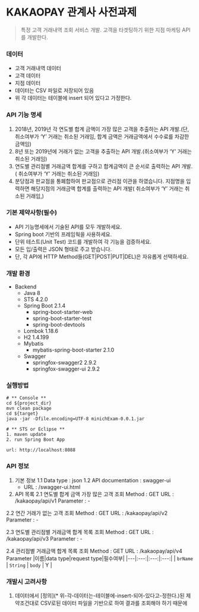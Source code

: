 # KAKAOPAY 관계사 사전과제

> 특정 고객 거래내역 조회 서비스 개발. 고객을 타겟팅하기 위한 지점 마케팅 API를 개발한다.

### 데이터 
* 고객 거래내역 데이터
* 고객 데이터
* 지점 데이터
* 데이터는 CSV 파일로 저장되어 있음
* 위 각 데이터는 테이블에 insert 되어 있다고 가정한다.
  
  
### API 기능 명세
1. 2018년, 2019년 각 연도별 합계 금액이 가장 많은 고객을 추출하는 API 개발.(단, 취소여부가 ‘Y’ 거래는 취소된 거래임, 합계 금액은 거래금액에서 수수료를 차감한 금액임)
2. 8년 또는 2019년에 거래가 없는 고객을 추출하는 API 개발.(취소여부가 ‘Y’ 거래는 취소된 거래임)
3. 연도별 관리점별 거래금액 합계를 구하고 합계금액이 큰 순서로 출력하는 API 개발.( 취소여부가 ‘Y’ 거래는 취소된 거래임)
4. 분당점과 판교점을 통폐합하여 판교점으로 관리점 이관을 하였습니다. 지점명을 입력하면 해당지점의 거래금액 합계를 출력하는 API 개발( 취소여부가 ‘Y’ 거래는 취소된 거래임,)
  
  
### 기본 제약사항(필수)
* API 기능명세에서 기술된 API를 모두 개발하세요.
* Spring boot 기반의 프레임웍을 사용하세요.
* 단위 테스트(Unit Test) 코드를 개발하여 각 기능을 검증하세요.
* 모든 입/출력은 JSON 형태로 주고 받습니다.
* 단, 각 API에 HTTP Method들(GET|POST|PUT|DEL)은 자유롭게 선택하세요.
  
  
### 개발 환경
* Backend
  * Java 8
  * STS 4.2.0
  * Spring Boot 2.1.4
    * spring-boot-starter-web
    * spring-boot-starter-test
    * spring-boot-devtools
  * Lombok 1.18.6
  * H2 1.4.199
  * Mybatis
    * mybatis-spring-boot-starter 2.1.0
  * Swagger
    * springfox-swagger2 2.9.2
    * springfox-swagger-ui 2.9.2
    
  
### 실행방법
```
# ** Console **
cd ${project_dir}
mvn clean package 
cd ${target}
java -jar -Dfile.encoding=UTF-8 minichExam-0.0.1.jar
  
# ** STS or Eclipse **
1. maven update
2. run Spring Boot App

url: http://localhost:8088
```
  
  
### API 정보
1. 기본 정보
1.1 Data type : json
1.2 API documentation : swagger-ui
    - URL : /swagger-ui.html
2. API 목록
2.1 연도별 합계 금액 가장 많은 고객 조회
Method : GET
URL : /kakaopay/api/v1
Parameter : -

2.2 연간 거래가 없는 고객 조회
Method : GET
URL : /kakaopay/api/v2
Parameter : -

2.3 연도별 관리점별 거래금액 합계 목록 조회
Method : GET
URL : /kakaopay/api/v3
Parameter : -

2.4 관리점별 거래금액 합계 목록 조회
Method : GET
URL : /kakaopay/api/v4
Parameter 
|이름|data type|request type|필수여부|
|---|:---:|:---:|:---:|
| `brName` | `String` | `body` | Y |


### 개발시 고려사항
1.  데이터에서 [정의](* 위-각-데이터는-테이블에-insert-되어-있다고-정한다.)된 제약조건대로 CSV로된 데이터 파일을 기반으로 하여 결과를 조회해야 하기 때문에

